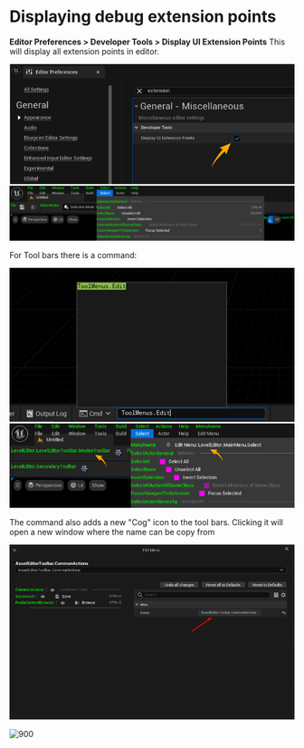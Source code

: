 # Displaying debug extension points

**Editor Preferences > Developer Tools > Display UI Extension Points**
This will display all extension points in editor.

![Pasted image 20240914173049](Editor%20Customization/Pasted%20image%2020240914173049.png)
![Pasted image 20240914173144](Editor%20Customization/Pasted%20image%2020240914173144.png)

For Tool bars there is a command:

![Pasted image 20240914173223](Editor%20Customization/Pasted%20image%2020240914173223.png)
![Pasted image 20240914173229](Editor%20Customization/Pasted%20image%2020240914173229.png)

The command also adds a new "Cog" icon to the tool bars. Clicking it will open a new window where the name can be copy from

![Pasted image 20240914173419](Editor%20Customization/Pasted%20image%2020240914173419.png)

![900](https://minifloppy.it/assets/cover.J4NV08Aj_1ALPyA.webp)